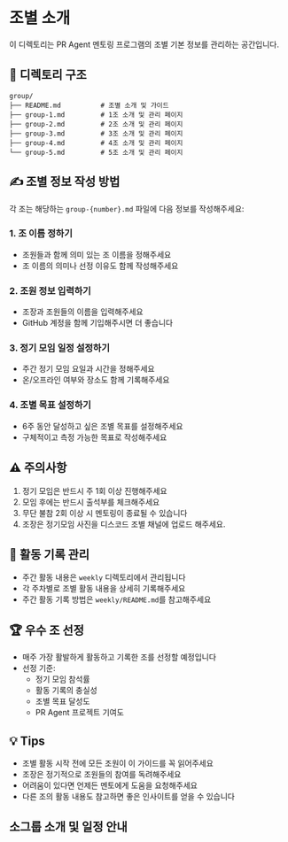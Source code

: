 # 조별 소개

이 디렉토리는 PR Agent 멘토링 프로그램의 조별 기본 정보를 관리하는 공간입니다.

## 📁 디렉토리 구조
```
group/
├── README.md          # 조별 소개 및 가이드
├── group-1.md         # 1조 소개 및 관리 페이지
├── group-2.md         # 2조 소개 및 관리 페이지
├── group-3.md         # 3조 소개 및 관리 페이지
├── group-4.md         # 4조 소개 및 관리 페이지
└── group-5.md         # 5조 소개 및 관리 페이지
```

## ✍️ 조별 정보 작성 방법

각 조는 해당하는 `group-{number}.md` 파일에 다음 정보를 작성해주세요:

### 1. 조 이름 정하기
- 조원들과 함께 의미 있는 조 이름을 정해주세요
- 조 이름의 의미나 선정 이유도 함께 작성해주세요

### 2. 조원 정보 입력하기
- 조장과 조원들의 이름을 입력해주세요
- GitHub 계정을 함께 기입해주시면 더 좋습니다

### 3. 정기 모임 일정 설정하기
- 주간 정기 모임 요일과 시간을 정해주세요
- 온/오프라인 여부와 장소도 함께 기록해주세요

### 4. 조별 목표 설정하기
- 6주 동안 달성하고 싶은 조별 목표를 설정해주세요
- 구체적이고 측정 가능한 목표로 작성해주세요

## ⚠️ 주의사항
1. 정기 모임은 반드시 주 1회 이상 진행해주세요
2. 모임 후에는 반드시 출석부를 체크해주세요
3. 무단 불참 2회 이상 시 멘토링이 종료될 수 있습니다
4. 조장은 정기모임 사진을 디스코드 조별 채널에 업로드 해주세요.

## 📝 활동 기록 관리
- 주간 활동 내용은 `weekly` 디렉토리에서 관리됩니다
- 각 주차별로 조별 활동 내용을 상세히 기록해주세요
- 주간 활동 기록 방법은 `weekly/README.md`를 참고해주세요

## 🏆 우수 조 선정
- 매주 가장 활발하게 활동하고 기록한 조를 선정할 예정입니다
- 선정 기준:
  - 정기 모임 참석률
  - 활동 기록의 충실성
  - 조별 목표 달성도
  - PR Agent 프로젝트 기여도

## 💡 Tips
- 조별 활동 시작 전에 모든 조원이 이 가이드를 꼭 읽어주세요
- 조장은 정기적으로 조원들의 참여를 독려해주세요
- 어려움이 있다면 언제든 멘토에게 도움을 요청해주세요
- 다른 조의 활동 내용도 참고하면 좋은 인사이트를 얻을 수 있습니다

## 소그룹 소개 및 일정 안내


